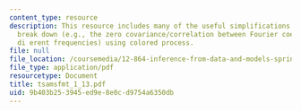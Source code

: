 ```yaml
---
content_type: resource
description: This resource includes many of the useful simplifications for white noise
  break down (e.g., the zero covariance/correlation between Fourier coeffcients of
  di erent frequencies) using colored process.
file: null
file_location: /coursemedia/12-864-inference-from-data-and-models-spring-2005/9b403b253945ed9e8e0cd9754a6350db_tsamsfmt_1_13.pdf
file_type: application/pdf
resourcetype: Document
title: tsamsfmt_1_13.pdf
uid: 9b403b25-3945-ed9e-8e0c-d9754a6350db
---
```

